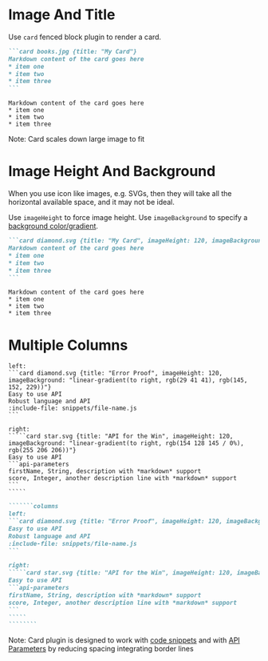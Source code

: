 # Image And Title

Use `card` fenced block plugin to render a card.

`````markdown
```card books.jpg {title: "My Card"}
Markdown content of the card goes here
* item one
* item two
* item three
```
`````

```card books.jpg {title: "My Card"}
Markdown content of the card goes here
* item one
* item two
* item three
```

Note: Card scales down large image to fit

# Image Height And Background

When you use icon like images, e.g. SVGs, then they will take all the horizontal available space, and it may not be ideal.

Use `imageHeight` to force image height. Use `imageBackground` to specify a [background color/gradient](https://www.w3schools.com/css/css3_gradients.asp).

`````markdown
```card diamond.svg {title: "My Card", imageHeight: 120, imageBackground: "linear-gradient(to right, rgb(29 41 41), rgb(145, 152, 229))"}
Markdown content of the card goes here
* item one
* item two
* item three
```
`````

```card diamond.svg {title: "My Card", imageHeight: 120, imageBackground: "linear-gradient(to right, rgb(29 41 41), rgb(145, 152, 229))"}
Markdown content of the card goes here
* item one
* item two
* item three
```

# Multiple Columns

```````columns
left:
```card diamond.svg {title: "Error Proof", imageHeight: 120, imageBackground: "linear-gradient(to right, rgb(29 41 41), rgb(145, 152, 229))"}
Easy to use API
Robust language and API
:include-file: snippets/file-name.js 
```

right:
`````card star.svg {title: "API for the Win", imageHeight: 120, imageBackground: "linear-gradient(to right, rgb(154 128 145 / 0%), rgb(255 206 206))"}
Easy to use API
```api-parameters
firstName, String, description with *markdown* support
score, Integer, another description line with *markdown* support
```
`````
````````

`````````markdown
```````columns
left:
```card diamond.svg {title: "Error Proof", imageHeight: 120, imageBackground: "linear-gradient(to right, rgb(29 41 41), rgb(145, 152, 229))"}
Easy to use API
Robust language and API
:include-file: snippets/file-name.js 
```

right:
`````card star.svg {title: "API for the Win", imageHeight: 120, imageBackground: "linear-gradient(to right, rgb(154 128 145 / 0%), rgb(255 206 206))"}
Easy to use API
```api-parameters
firstName, String, description with *markdown* support
score, Integer, another description line with *markdown* support
```
`````
````````
`````````

Note: Card plugin is designed to work with [code snippets](snippets/external-code-snippets) and with [API Parameters](snippets/api-parameters) by reducing spacing integrating border lines
